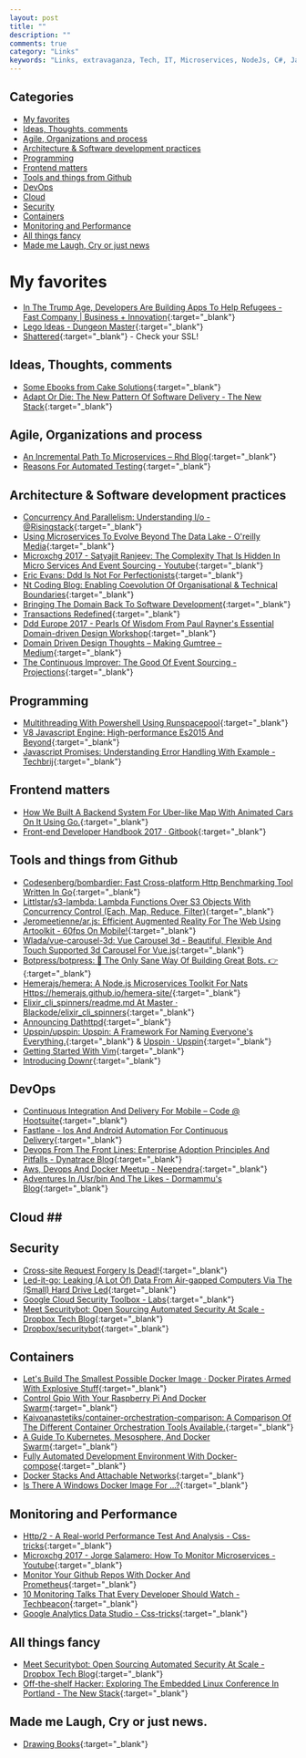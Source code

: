 ```yaml
---
layout: post
title: ""
description: ""
comments: true
category: "Links"
keywords: "Links, extravaganza, Tech, IT, Microservices, NodeJs, C#, Javascript, Solution architecture"
---
```


## Categories ##
* [My favorites](#favorites)
* [Ideas, Thoughts, comments](#ideas)
* [Agile, Organizations and process](#agile)
* [Architecture & Software development practices](#development)
* [Programming](#net)
* [Frontend matters](#web)
* [Tools and things from Github](#tools)
* [DevOps](#devops)
* [Cloud](#cloud)
* [Security](#security)
* [Containers](#containers)
* [Monitoring and Performance](#monitoring)
* [All things fancy](#buzz)
* [Made me Laugh, Cry or just news](#news)

# My favorites<a name="favorites"></a> #
* [In The Trump Age, Developers Are Building Apps To Help Refugees - Fast Company | Business + Innovation](https://www.fastcompany.com/3068129/in-the-trump-age-developers-are-building-apps-to-help-refugees){:target="_blank"}
* [Lego Ideas - Dungeon Master](https://ideas.lego.com/projects/165437){:target="_blank"}
* [Shattered](https://shattered.io/){:target="_blank"} - Check your SSL!

## Ideas, Thoughts, comments <a name="ideas"></a> ##
* [Some Ebooks from Cake Solutions](http://www.cakesolutions.net/ebooks){:target="_blank"}
* [Adapt Or Die: The New Pattern Of Software Delivery - The New Stack](https://thenewstack.io/convergence-new-software-paradigm/){:target="_blank"}

## Agile, Organizations and process<a name="agile"></a> ##
* [An Incremental Path To Microservices – Rhd Blog](https://developers.redhat.com/blog/2017/02/21/an-incremental-path-to-microservices/){:target="_blank"}
* [Reasons For Automated Testing](http://geekswithblogs.net/TimothyK/archive/2017/02/23/reasons-for-automated-testing.aspx){:target="_blank"}

## Architecture & Software development practices <a name="development"></a> ##
* [Concurrency And Parallelism: Understanding I/o - @Risingstack](https://blog.risingstack.com/concurrency-and-parallelism-understanding-i-o/){:target="_blank"}
* [Using Microservices To Evolve Beyond The Data Lake - O'reilly Media](https://www.oreilly.com/ideas/using-microservices-to-evolve-beyond-the-data-lake){:target="_blank"}
* [Microxchg 2017 - Satyajit Ranjeev: The Complexity That Is Hidden In Micro Services And Event Sourcing - Youtube](https://www.youtube.com/watch?v=yVUiA6gDhKU){:target="_blank"}
* [Eric Evans: Ddd Is Not For Perfectionists](https://www.infoq.com/news/2017/02/ddd-perfectionists?__s=amwwwz5judsp1dsfgko7){:target="_blank"}
* [Nt Coding Blog: Enabling Coevolution Of Organisational & Technical Boundaries](http://ntcoding.co.uk/blog/2017/02/enabling-coevolution-of-organisational?__s=amwwwz5judsp1dsfgko7){:target="_blank"}
* [Bringing The Domain Back To Software Development](https://www.infoq.com/news/2017/02/domains-software-development?__s=amwwwz5judsp1dsfgko7){:target="_blank"}
* [Transactions Redefined](https://www.slideshare.net/ziobrando/transactions-redefined?__s=amwwwz5judsp1dsfgko7){:target="_blank"}
* [Ddd Europe 2017 - Pearls Of Wisdom From Paul Rayner's Essential Domain-driven Design Workshop](https://inside.covve.com/DDD-Europe-2017-Pearls-of-wisdom-from-Paul-Rayners-workshop/?__s=amwwwz5judsp1dsfgko7){:target="_blank"}
* [Domain Driven Design Thoughts – Making Gumtree – Medium](https://medium.com/gumtree-dev-team/domain-driven-design-thoughts-c53d2f87f5d3?__s=amwwwz5judsp1dsfgko7#.tinzvecmh){:target="_blank"}
* [The Continuous Improver: The Good Of Event Sourcing - Projections](http://www.continuousimprover.com/2017/02/the-good-of-event-sourcing-projections.html?__s=amwwwz5judsp1dsfgko7){:target="_blank"}

## Programming <a name="net"></a> ##
* [Multithreading With Powershell Using Runspacepool](http://geekswithblogs.net/hroggero/archive/2017/02/22/multithreading-with-powershell-using-runspacepool.aspx){:target="_blank"}
* [V8 Javascript Engine: High-performance Es2015 And Beyond](https://v8project.blogspot.dk/2017/02/high-performance-es2015-and-beyond.html){:target="_blank"}
* [Javascript Promises: Understanding Error Handling With Example - Techbrij](http://techbrij.com/javascript-promises-error-handling-chain){:target="_blank"}

## Frontend matters <a name="web"></a> ##
* [How We Built A Backend System For Uber-like Map With Animated Cars On It Using Go.](https://blog.maddevs.io/how-we-built-a-backend-system-for-uber-like-map-with-animated-cars-on-it-using-go-29d5dcd517a#.chwlbfgze){:target="_blank"}
* [Front-end Developer Handbook 2017 · Gitbook](https://www.gitbook.com/book/frontendmasters/front-end-handbook-2017/details){:target="_blank"}

## Tools and things from Github <a name="tools"></a> ##
* [Codesenberg/bombardier: Fast Cross-platform Http Benchmarking Tool Written In Go](https://github.com/codesenberg/bombardier){:target="_blank"}
* [Littlstar/s3-lambda: Lambda Functions Over S3 Objects With Concurrency Control (Each, Map, Reduce, Filter)](https://github.com/littlstar/s3-lambda){:target="_blank"}
* [Jeromeetienne/ar.js: Efficient Augmented Reality For The Web Using Artoolkit - 60fps On Mobile!](https://github.com/jeromeetienne/AR.js){:target="_blank"}
* [Wlada/vue-carousel-3d: Vue Carousel 3d - Beautiful, Flexible And Touch Supported 3d Carousel For Vue.js](https://github.com/wlada/vue-carousel-3d){:target="_blank"}
* [Botpress/botpress: 🤖 The Only Sane Way Of Building Great Bots. 👉](https://github.com/botpress/botpress){:target="_blank"}
* [Hemerajs/hemera: A Node.js Microservices Toolkit For Nats Https://hemerajs.github.io/hemera-site/](https://github.com/hemerajs/hemera){:target="_blank"} 
* [Elixir_cli_spinners/readme.md At Master · Blackode/elixir_cli_spinners](https://github.com/blackode/elixir_cli_spinners/blob/master/README.md){:target="_blank"}
* [Announcing Dathttpd](https://pfrazee.github.io/blog/announcing-dathttpd){:target="_blank"}
* [Upspin/upspin: Upspin: A Framework For Naming Everyone's Everything.](https://github.com/upspin/upspin){:target="_blank"} & [Upspin · Upspin](https://upspin.io/){:target="_blank"}
* [Getting Started With Vim](http://lucapette.me/getting-started-with-vim){:target="_blank"}
* [Introducing Downr](http://www.bradygaster.com/posts/introducing-downr){:target="_blank"}

## DevOps<a name="devops"></a> ##
* [Continuous Integration And Delivery For Mobile – Code @ Hootsuite](http://code.hootsuite.com/continuous-integration-and-delivery-for-mobile/){:target="_blank"}
* [Fastlane - Ios And Android Automation For Continuous Delivery](https://fastlane.tools/){:target="_blank"}
* [Devops From The Front Lines: Enterprise Adoption Principles And Pitfalls - Dynatrace Blog](https://www.dynatrace.com/blog/devops-adoption-principles-pitfalls/){:target="_blank"}
* [Aws, Devops And Docker Meetup - Neependra](http://neependra.net/?p=2158){:target="_blank"}
* [Adventures In /Usr/bin And The Likes - Dormammu's Blog](https://ablagoev.github.io/linux/adventures/commands/2017/02/19/adventures-in-usr-bin.html){:target="_blank"}
## Cloud <a name="cloud"></a>##

## Security<a name="security"></a> ##
* [Cross-site Request Forgery Is Dead!](https://scotthelme.co.uk/csrf-is-dead/){:target="_blank"}
* [Led-it-go: Leaking (A Lot Of) Data From Air-gapped Computers Via The (Small) Hard Drive Led](http://cyber.bgu.ac.il/advanced-cyber/){:target="_blank"}
* [Google Cloud Security Toolbox - Labs](https://labs.spotify.com/2017/02/22/google-cloud-security-toolbox/){:target="_blank"}
* [Meet Securitybot: Open Sourcing Automated Security At Scale - Dropbox Tech Blog](https://blogs.dropbox.com/tech/2017/02/meet-securitybot-open-sourcing-automated-security-at-scale/){:target="_blank"}
* [Dropbox/securitybot](https://github.com/dropbox/securitybot){:target="_blank"}

## Containers <a name="containers"></a> ##
* [Let's Build The Smallest Possible Docker Image · Docker Pirates Armed With Explosive Stuff](https://blog.hypriot.com/post/build-smallest-possible-docker-image/){:target="_blank"}
* [Control Gpio With Your Raspberry Pi And Docker Swarm](http://blog.alexellis.io/gpio-on-swarm/){:target="_blank"}
* [Kaivoanastetiks/container-orchestration-comparison: A Comparison Of The Different Container Orchestration Tools Available.](https://github.com/KaivoAnastetiks/container-orchestration-comparison){:target="_blank"}
* [A Guide To Kubernetes, Mesosphere, And Docker Swarm](https://insights.hpe.com/content/hpe-nxt/en/articles/2017/02/the-basics-explaining-kubernetes-mesosphere-and-docker-swarm.html){:target="_blank"}
* [Fully Automated Development Environment With Docker-compose](https://blog.maqpie.com/2017/02/22/fully-automated-development-environment-with-docker-compose/){:target="_blank"}
* [Docker Stacks And Attachable Networks](http://blog.alexellis.io/docker-stacks-attachable-networks/){:target="_blank"}
* [Is There A Windows Docker Image For ...?](https://stefanscherer.github.io/is-there-a-windows-docker-image-for/){:target="_blank"}

## Monitoring and Performance <a name="monitoring"></a> ##
* [Http/2 - A Real-world Performance Test And Analysis - Css-tricks](https://css-tricks.com/http2-real-world-performance-test-analysis/){:target="_blank"}
* [Microxchg 2017 - Jorge Salamero: How To Monitor Microservices - Youtube](https://www.youtube.com/watch?v=UghnaNjd1jM){:target="_blank"}
* [Monitor Your Github Repos With Docker And Prometheus](https://www.brianchristner.io/monitor-your-github-repos-with-docker/){:target="_blank"}
* [10 Monitoring Talks That Every Developer Should Watch - Techbeacon](https://techbeacon.com/10-monitoring-talks-every-developer-should-watch){:target="_blank"}
* [Google Analytics Data Studio - Css-tricks](https://css-tricks.com/google-analytics-data-studio/){:target="_blank"}

## All things fancy <a name="buzz"></a> ##
* [Meet Securitybot: Open Sourcing Automated Security At Scale - Dropbox Tech Blog](https://blogs.dropbox.com/tech/2017/02/meet-securitybot-open-sourcing-automated-security-at-scale/){:target="_blank"}
* [Off-the-shelf Hacker: Exploring The Embedded Linux Conference In Portland - The New Stack](https://thenewstack.io/off-shelf-hacker-exploring-embedded-linux-portland/){:target="_blank"}

## Made me Laugh, Cry or just news. <a name="news"></a> ##
* [Drawing Books](http://eleganthack.com/drawing-books/){:target="_blank"}

